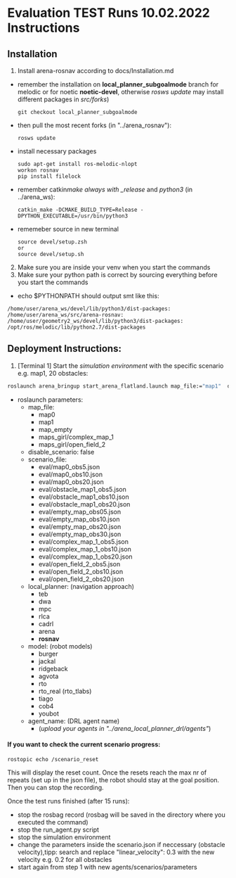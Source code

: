 # Evaluation TEST Runs 10.02.2022 Instructions

## Installation

1. Install arena-rosnav according to docs/Installation.md

- remember the installation on **local_planner_subgoalmode** branch for melodic or for noetic **noetic-devel**, otherwise _rosws update_ may install different packages in _src/forks_)
  ```
  git checkout local_planner_subgoalmode
  ```
- then pull the most recent forks (in "../arena_rosnav"):
  ```
  rosws update
  ```
- install necessary packages

  ```
  sudo apt-get install ros-melodic-nlopt
  workon rosnav
  pip install filelock
  ```

- remember catkin*make always with \_release* and _python3_ (in ../arena_ws):
  ```
  catkin_make -DCMAKE_BUILD_TYPE=Release -DPYTHON_EXECUTABLE=/usr/bin/python3
  ```
- rememeber source in new terminal
  ```
  source devel/setup.zsh
  or
  source devel/setup.sh
  ```

2. Make sure you are inside your venv when you start the commands
3. Make sure your python path is correct by sourcing everything before you start the commands

- echo $PYTHONPATH should output smt like this:

```
/home/user/arena_ws/devel/lib/python3/dist-packages:
/home/user/arena_ws/src/arena-rosnav:
/home/user/geometry2_ws/devel/lib/python3/dist-packages:
/opt/ros/melodic/lib/python2.7/dist-packages
```

## Deployment Instructions:

1. [Terminal 1] Start the _simulation environment_ with the specific scenario e.g. map1, 20 obstacles:

```bash
roslaunch arena_bringup start_arena_flatland.launch map_file:="map1"  disable_scenario:="false" scenario_file:="eval/obstacle_map1_obs20.json" model:=jackal agent_name:=jackal
```

- roslaunch parameters:
  - map_file:
    - map0
    - map1
    - map_empty
    - maps_girl/complex_map_1
    - maps_girl/open_field_2
  - disable_scenario: false
  - scenario_file:
    - eval/map0_obs5.json
    - eval/map0_obs10.json
    - eval/map0_obs20.json
    - eval/obstacle_map1_obs5.json
    - eval/obstacle_map1_obs10.json
    - eval/obstacle_map1_obs20.json
    - eval/empty_map_obs05.json
    - eval/empty_map_obs10.json
    - eval/empty_map_obs20.json
    - eval/empty_map_obs30.json
    - eval/complex_map_1_obs5.json
    - eval/complex_map_1_obs10.json
    - eval/complex_map_1_obs20.json
    - eval/open_field_2_obs5.json
    - eval/open_field_2_obs10.json
    - eval/open_field_2_obs20.json
  - local_planner: (navigation approach)
    - teb
    - dwa
    - mpc
    - rlca
    - cadrl
    - arena
    - **rosnav**
  - model: (robot models)
    - burger
    - jackal
    - ridgeback
    - agvota
    - rto
    - rto_real (rto_tlabs)
    - tiago
    - cob4
    - youbot
  - agent_name: (DRL agent name)
    - (_upload your agents in "../arena_local_planner_drl/agents"_)

#### If you want to check the current scenario progress:

```
rostopic echo /scenario_reset
```

This will display the reset count. Once the resets reach the max nr of repeats (set up in the json file), the robot should stay at the goal position. Then you can stop the recording.

Once the test runs finished (after 15 runs):

- stop the rosbag record (rosbag will be saved in the directory where you executed the command)
- stop the run_agent.py script
- stop the simulation environment
- change the parameters inside the scenario.json if neccessary (obstacle velocity),tipp: search and replace "linear_velocity": 0.3 with the new velocity e.g. 0.2 for all obstacles
- start again from step 1 with new agents/scenarios/parameters
